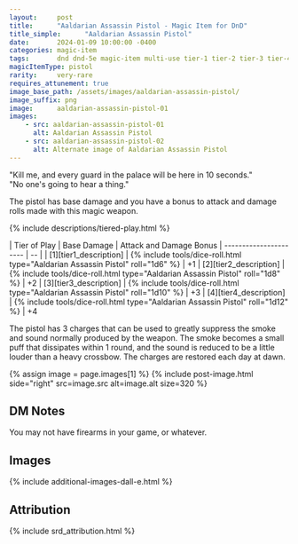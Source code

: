 ```yaml
---
layout:     post
title:      "Aaldarian Assassin Pistol - Magic Item for DnD"
title_simple:      "Aaldarian Assassin Pistol"
date:       2024-01-09 10:00:00 -0400
categories: magic-item
tags:       dnd dnd-5e magic-item multi-use tier-1 tier-2 tier-3 tier-4
magicItemType: pistol
rarity:     very-rare
requires_attunement: true
image_base_path: /assets/images/aaldarian-assassin-pistol/
image_suffix: png
image:      aaldarian-assassin-pistol-01
images:
    - src: aaldarian-assassin-pistol-01
      alt: Aaldarian Assassin Pistol
    - src: aaldarian-assassin-pistol-02
      alt: Alternate image of Aaldarian Assassin Pistol
---
```


<div class="read-aloud">
    "Kill me, and every guard in the palace will be here in 10 seconds."

</div>
<div class="read-aloud">
    "No one's going to hear a thing."
</div>

<!--more-->

The pistol has base damage and you have a bonus to attack and damage rolls made with this magic weapon.

{% include descriptions/tiered-play.html %}

| Tier of Play | Base Damage | Attack and Damage Bonus
| ---------------------- | -- |
| [1][tier1_description] | {% include tools/dice-roll.html type="Aaldarian Assassin Pistol" roll="1d6" %} | +1
| [2][tier2_description] | {% include tools/dice-roll.html type="Aaldarian Assassin Pistol" roll="1d8" %} | +2
| [3][tier3_description] | {% include tools/dice-roll.html type="Aaldarian Assassin Pistol" roll="1d10" %} | +3
| [4][tier4_description] | {% include tools/dice-roll.html type="Aaldarian Assassin Pistol" roll="1d12" %} | +4

The pistol has 3 charges that can be used to greatly suppress the smoke and sound normally produced by the weapon. The smoke becomes a small puff that dissipates within 1 round, and the sound is reduced to be a little louder than a heavy crossbow. The charges are restored each day at dawn.


{% assign image = page.images[1] %}
{% include post-image.html side="right" src=image.src alt=image.alt size=320 %}

## DM Notes

You may not have firearms in your game, or whatever.


## Images

{% include additional-images-dall-e.html %}


## Attribution

{% include srd_attribution.html %}
